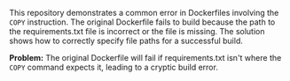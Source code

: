 This repository demonstrates a common error in Dockerfiles involving the `COPY` instruction.  The original Dockerfile fails to build because the path to the requirements.txt file is incorrect or the file is missing.  The solution shows how to correctly specify file paths for a successful build.

**Problem:** The original Dockerfile will fail if requirements.txt isn't where the `COPY` command expects it, leading to a cryptic build error.
